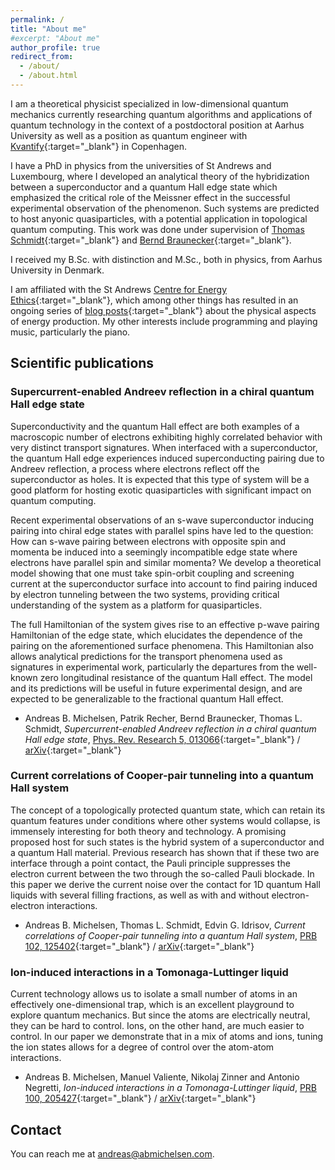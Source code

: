 ```yaml
---
permalink: /
title: "About me"
#excerpt: "About me"
author_profile: true
redirect_from:
  - /about/
  - /about.html
---
```


I am a theoretical physicist specialized in low-dimensional quantum mechanics currently researching quantum algorithms and applications of quantum technology in the context of a postdoctoral position at Aarhus University as well as a position as quantum engineer with [Kvantify][kvantify]{:target="_blank"} in Copenhagen.  

I have a PhD in physics from the universities of St Andrews and Luxembourg, where I developed an analytical theory of the hybridization between a superconductor and a quantum Hall edge state which emphasized the critical role of the Meissner effect in the successful experimental observation of the phenomenon. Such systems are predicted to host anyonic quasiparticles, with a potential application in topological quantum computing. This work was done under supervision of [Thomas Schmidt][thomas]{:target="_blank"} and [Bernd Braunecker][bernd]{:target="_blank"}.

I received my B.Sc. with distinction and M.Sc., both in physics, from Aarhus University in Denmark.

I am affiliated with the St Andrews [Centre for Energy Ethics][energy]{:target="_blank"}, which among other things has resulted in an ongoing series of [blog posts][blogposts]{:target="_blank"} about the physical aspects of energy production. My other interests include programming and playing music, particularly the piano.

## Scientific publications

### Supercurrent-enabled Andreev reflection in a chiral quantum Hall edge state
Superconductivity and the quantum Hall effect are both examples of a macroscopic number of electrons exhibiting highly correlated behavior with very distinct transport signatures. When interfaced with a superconductor, the quantum Hall edge experiences induced superconducting pairing due to Andreev reflection, a process where electrons reflect off the superconductor as holes. It is expected that this type of system will be a good platform for hosting exotic quasiparticles with
significant impact on quantum computing.

Recent experimental observations of an s-wave superconductor inducing pairing into chiral edge states with parallel spins have led to the question: How can s-wave pairing between electrons with opposite spin and momenta be induced into a seemingly incompatible edge state where electrons have parallel spin and similar momenta? We develop a theoretical model showing that one must take spin-orbit coupling and screening current at the superconductor surface into account to find
pairing induced by electron tunneling between the two systems, providing critical understanding of the system as a platform for quasiparticles.

The full Hamiltonian of the system gives rise to an effective p-wave pairing Hamiltonian of the edge state, which elucidates the dependence of the pairing on the aforementioned surface phenomena. This Hamiltonian also allows analytical predictions for the transport phenomena used as signatures in experimental work, particularly the departures from the well-known zero longitudinal resistance of the quantum Hall effect. The model and its predictions will be useful in future experimental design, and are expected to be generalizable to the fractional quantum Hall effect.

- Andreas B. Michelsen, Patrik Recher, Bernd Braunecker, Thomas L. Schmidt, _Supercurrent-enabled Andreev reflection in a chiral quantum Hall edge state_, [Phys. Rev. Research 5, 013066](https://link.aps.org/doi/10.1103/PhysRevResearch.5.013066){:target="_blank"} / [arXiv](https://arxiv.org/abs/2203.13384){:target="_blank"}

### Current correlations of Cooper-pair tunneling into a quantum Hall system
The concept of a topologically protected quantum state, which can retain its quantum features under conditions where other systems would collapse, is immensely interesting for both theory and technology. A promising proposed host for such states is the hybrid system of a superconductor and a quantum Hall material. Previous research has shown that if these two are interface through a point contact, the Pauli principle suppresses the electron current between the two through the so-called Pauli blockade. In this paper we derive the current noise over the contact for 1D quantum Hall liquids with several filling fractions, as well as with and without electron-electron interactions.

- Andreas B. Michelsen, Thomas L. Schmidt, Edvin G. Idrisov, _Current correlations of Cooper-pair tunneling into a quantum Hall system_, [PRB 102, 125402](https://journals.aps.org/prb/abstract/10.1103/PhysRevB.102.125402){:target="_blank"} / [arXiv](https://arxiv.org/abs/2004.10279){:target="_blank"}

### Ion-induced interactions in a Tomonaga-Luttinger liquid
Current technology allows us to isolate a small number of atoms in an effectively one-dimensional trap, which is an excellent playground to explore quantum mechanics. But since the atoms are electrically neutral, they can be hard to control. Ions, on the other hand, are much easier to control. In our paper we demonstrate that in a mix of atoms and ions, tuning the ion states allows for a degree of control over the atom-atom interactions.

- Andreas B. Michelsen, Manuel Valiente, Nikolaj Zinner and Antonio Negretti, _Ion-induced interactions in a Tomonaga-Luttinger liquid_, [PRB 100, 205427](https://journals.aps.org/prb/abstract/10.1103/PhysRevB.100.205427){:target="_blank"} / [arXiv](https://arxiv.org/abs/1907.07090){:target="_blank"}

## Contact
You can reach me at [andreas@abmichelsen.com][mail].

[thomas]:https://tmqs.uni.lu
[bernd]:https://www.st-andrews.ac.uk/~bhb/
[mail]:mailto:andreas@abmichelsen.com
[energy]:https://energyethics.st-andrews.ac.uk/
[blogposts]:https://abmichelsen.com/outreach/energy-ethics/
[kvantify]:https://www.kvantify.dk/
